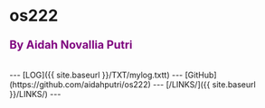 # os222
### <span style="color:purple; font-weight:bold; font-size:larger;">By Aidah Novallia Putri</span>
<br>
---
[LOG]({{ site.baseurl }}/TXT/mylog.txtt) ---
[GitHub](https://github.com/aidahputri/os222) ---
[/LINKS/]({{ site.baseurl }}/LINKS/)
---
<br>
